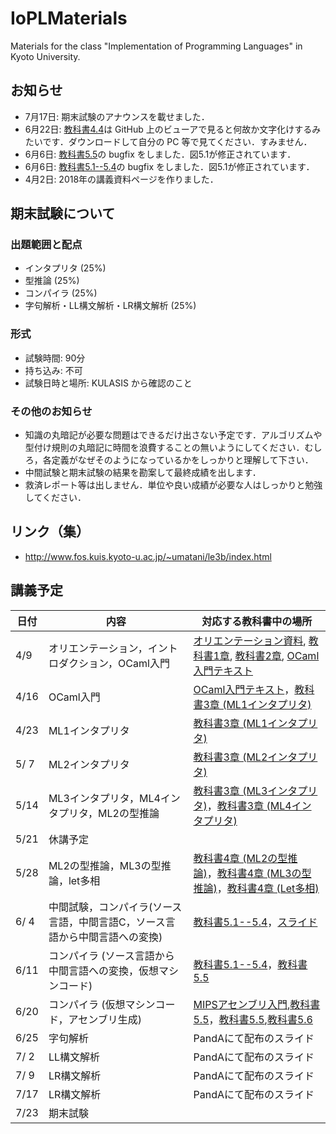 # IoPLMaterials
Materials for the class "Implementation of Programming Languages" in Kyoto University.

## お知らせ

- 7月17日: 期末試験のアナウンスを載せました．
- 6月22日: [教科書4.4](textbook/chap04-3.pdf)は GitHub 上のビューアで見ると何故か文字化けするみたいです．ダウンロードして自分の PC 等で見てください．すみません．
- 6月6日: [教科書5.5](textbook/chap05-2.pdf)の bugfix をしました．図5.1が修正されています．
- 6月6日: [教科書5.1--5.4](textbook/chap05-1.pdf)の bugfix をしました．図5.1が修正されています．
- 4月2日: 2018年の講義資料ページを作りました．

## 期末試験について

### 出題範囲と配点
- インタプリタ (25%)
- 型推論 (25%)
- コンパイラ (25%)
- 字句解析・LL構文解析・LR構文解析 (25%)

### 形式
- 試験時間: 90分
- 持ち込み: 不可
- 試験日時と場所: KULASIS から確認のこと

### その他のお知らせ
- 知識の丸暗記が必要な問題はできるだけ出さない予定です．アルゴリズムや型付け規則の丸暗記に時間を浪費することの無いようにしてください．むしろ，各定義がなぜそのようになっているかをしっかりと理解して下さい．
- 中間試験と期末試験の結果を勘案して最終成績を出します．
- 救済レポート等は出しません．単位や良い成績が必要な人はしっかりと勉強してください．

## リンク（集）

- http://www.fos.kuis.kyoto-u.ac.jp/~umatani/le3b/index.html

## 講義予定
| 日付 | 内容 | 対応する教科書中の場所 |
|------|-----------------------------------------------------------------------------|--------------------------------------------------------------------------------------------------------------------------------------------------------------|
| 4/9 | オリエンテーション，イントロダクション，OCaml入門 | [オリエンテーション資料](misc/orientation.pdf), [教科書1章](textbook/chap01.pdf), [教科書2章](textbook/chap02.pdf), [OCaml入門テキスト](textbook/mltext.pdf) |
| 4/16 | OCaml入門 | [OCaml入門テキスト](textbook/mltext.pdf)，[教科書3章 (ML1インタプリタ)](textbook/chap03-1.pdf) |
| 4/23 | ML1インタプリタ | [教科書3章 (ML1インタプリタ)](textbook/chap03-1.pdf) |
| 5/ 7 | ML2インタプリタ | [教科書3章 (ML2インタプリタ)](textbook/chap03-2.pdf) |
| 5/14 | ML3インタプリタ，ML4インタプリタ，ML2の型推論 | [教科書3章 (ML3インタプリタ)](textbook/chap03-3.pdf)，[教科書3章 (ML4インタプリタ)](textbook/chap03-4.pdf) |
| 5/21 | 休講予定 | |
| 5/28 | ML2の型推論，ML3の型推論，let多相 | [教科書4章 (ML2の型推論)](textbook/chap04-1.pdf)，[教科書4章 (ML3の型推論)](textbook/chap04-2.pdf)，[教科書4章 (Let多相)](textbook/chap04-3.pdf) |
| 6/ 4 | 中間試験，コンパイラ(ソース言語，中間言語C，ソース言語から中間言語への変換) | [教科書5.1--5.4](textbook/chap05-1.pdf)，[スライド](textbook/CompilerIntro.pptx) |
| 6/11 | コンパイラ (ソース言語から中間言語への変換，仮想マシンコード) | [教科書5.1--5.4](textbook/chap05-1.pdf)，[教科書5.5](textbook/chap05-2.pdf) |
| 6/20 | コンパイラ (仮想マシンコード，アセンブリ生成) |[MIPSアセンブリ入門](textbook/MIPS.pptx),[教科書5.5](textbook/chap05-2.pdf)，[教科書5.5](textbook/chap05-2.pdf),[教科書5.6](textbook/chap05-3.pdf)|
| 6/25 | 字句解析 |PandAにて配布のスライド|
| 7/ 2 | LL構文解析 |PandAにて配布のスライド|
| 7/ 9 | LR構文解析 |PandAにて配布のスライド|
| 7/17 | LR構文解析 |PandAにて配布のスライド|
| 7/23 | 期末試験 | |

